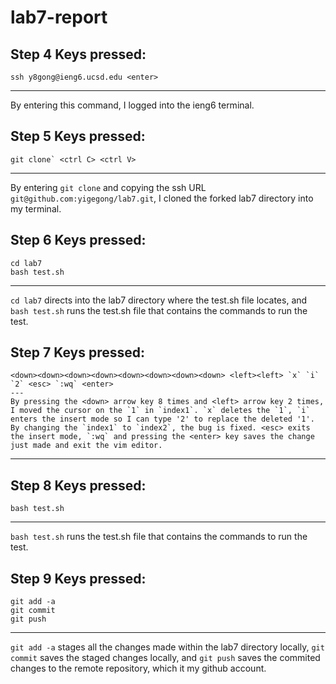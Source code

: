 # lab7-report

## Step 4 Keys pressed:
```
ssh y8gong@ieng6.ucsd.edu <enter>
```
---
By entering this command, I logged into the ieng6 terminal.

## Step 5 Keys pressed:
```
git clone` <ctrl C> <ctrl V>
```
---
By entering `git clone` and copying the ssh URL `git@github.com:yigegong/lab7.git`, I cloned the forked lab7 directory into my terminal.

## Step 6 Keys pressed:
```
cd lab7
bash test.sh
```
---
`cd lab7` directs into the lab7 directory where the test.sh file locates, and `bash test.sh` runs the test.sh file that contains the commands to run the test.

## Step 7 Keys pressed:
```vim ListExample.java
<down><down><down><down><down><down><down><down> <left><left> `x` `i` `2` <esc> `:wq` <enter>
---
By pressing the <down> arrow key 8 times and <left> arrow key 2 times, I moved the cursor on the `1` in `index1`. `x` deletes the `1`, `i` enters the insert mode so I can type '2' to replace the deleted '1'. By changing the `index1` to `index2`, the bug is fixed. <esc> exits the insert mode, `:wq` and pressing the <enter> key saves the change just made and exit the vim editor.
```
---
## Step 8 Keys pressed:
```
bash test.sh
```
---
`bash test.sh` runs the test.sh file that contains the commands to run the test.

## Step 9 Keys pressed:
```
git add -a
git commit
git push
```
---
`git add -a` stages all the changes made within the lab7 directory locally, `git commit` saves the staged changes locally, and `git push` saves the commited changes to the remote repository, which it my github account.

